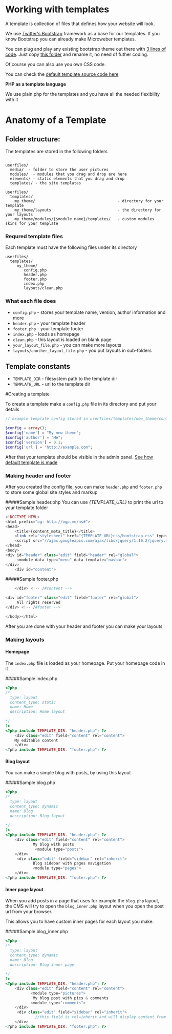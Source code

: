 Working with templates
===

A template is collection of files that defines how your website will look.

We use [Twitter's Bootstrap](http://getbootstrap.com/ "Bootstrap") framework as a base for our templates. If you know Bootstrap you can already make Microweber templates.

You can plug and play any existing bootstrap theme out there with [3 lines of code](https://github.com/microweber/microweber/blob/master/userfiles/templates/cyborg/header.php ""). Just copy [this folder](https://github.com/microweber/microweber/tree/master/userfiles/templates/cyborg "") and rename it, no need of futher coding.


Of course you can also use you own CSS code. 

You can check the [default template source code here](https://github.com/microweber/microweber/tree/master/userfiles/templates/default "") 

   
 **PHP as a template language**
 
We use plain php for the templates and you have all the needed flexibility with it

Anatomy of a Template
===
## Folder structure:



The templates are stored in the following folders
```

userfiles/
  media/  - folder to store the user pictures 
  modules/  - modules that you drag and drop are here
  elements/ - static elements that you drag and drop  
  templates/ - the site templates

userfiles/
  templates/
    my_theme/                                    - directory for your template
    my_theme/layouts                             - the directory for your layouts
    my_theme/modules/{$module_name}/templates/   - custom modules skins for your template

```


### Requred template files 

Each template must have the following files under its directory
```
userfiles/
  templates/
     my_theme/
    	config.php
    	header.php
    	footer.php
    	index.php
    	layouts/clean.php
```

### What each file does
* `config.php` - stores your template name, version, author information and more
* `header.php` - your template header
* `footer.php` - your template footer
* `index.php` - loads as homepage
* `clean.php` - this layout is loaded on blank page
* `your_layout_file.php` - you can make more layouts
* `layouts/another_layout_file.php` - you put layouts in sub-folders


## Template constants
* `TEMPLATE_DIR` - filesystem path to the template dir
* `TEMPLATE_URL` - url to the template dir
 
 
#Creating a template

To create a template make a `config.php` file in its directory and put your details

```php
// example template config stored in userfiles/templates/new_theme/config.php

$config = array();
$config['name'] = "My new theme";
$config['author'] = "Me";
$config['version'] = 0.1;
$config['url'] = "http://example.com";

```

After that your template should be visible in the admin panel.
[See how default template is made](https://github.com/microweber/microweber/tree/master/userfiles/templates/default "")

### Making header and footer
After you created the config file, you can make `header.php` and `footer.php` to store some global site styles and markup

#####Sample header.php
You can use *{TEMPLATE_URL}* to print the url to your template folder
```php
<!DOCTYPE HTML>
<html prefix="og: http://ogp.me/ns#">
<head>
    <title>{content_meta_title}</title>
    <link rel="stylesheet" href="{TEMPLATE_URL}css/bootstrap.css" type="text/css" media="all" />
    <script src="//ajax.googleapis.com/ajax/libs/jquery/1.10.2/jquery.min.js"></script>
</head>
<body>
<div id="header" class="edit" field="header" rel="global">
     <module data-type="menu" data-template="navbar">
</div> 
    <div id="content">
```



#####Sample footer.php
```php
    </div> <!-- /#content -->

<div id="footer" class="edit" field="footer" rel="global">
     All rights reserved
</div> <!-- /#footer -->

</body></html>
```
After you are done with your header and footer you can make your layouts
### Making layouts

#### Homepage

The `index.php` file is loaded as your homepage. Put your homepage code in it 

#####Sample index.php
```php
<?php
/*
  type: layout
  content_type: static
  name: Home
  description: Home layout
  
*/
?>
<?php include TEMPLATE_DIR. "header.php"; ?>
    <div class="edit" field="content" rel="content">
    My editable content
    </div>
<?php include TEMPLATE_DIR. "footer.php"; ?>

```

#### Blog layout
You can make a simple blog with posts, by using this layout


#####Sample blog.php
```php
<?php
/*
  type: layout
  content_type: dynamic
  name: Blog
  description: Blog layout
  
*/
?>
<?php include TEMPLATE_DIR. "header.php"; ?>
    <div class="edit" field="content" rel="content">
            My blog with posts
             <module type="posts">
    </div>
     <div class="edit" field="sidebar" rel="inherit">
            Blog sidebar with pages navigation
            <module type="pages">
    </div>
<?php include TEMPLATE_DIR. "footer.php"; ?>

```

#### Inner page layout

When you add posts in a page that uses for example the `blog.php` layout, the CMS will try to open the `blog_inner.php` layout when you open the post url from your browser. 

This allows you to have custom inner pages for each layout you make.


#####Sample blog_inner.php
```php
<?php
/*
  type: layout
  content_type: dynamic
  name: Blog
  description: Blog inner page
  
*/
?>
<?php include TEMPLATE_DIR. "header.php"; ?>
    <div class="edit" field="content" rel="content">
           <module type="pictures">
            My blog post with pics & comments
           <module type="comments">
    </div>
     <div class="edit" field="sidebar" rel="inherit">
             //this field is rel=inherit and will display content from the parent page
    </div>
<?php include TEMPLATE_DIR. "footer.php"; ?>
```

 

 
 